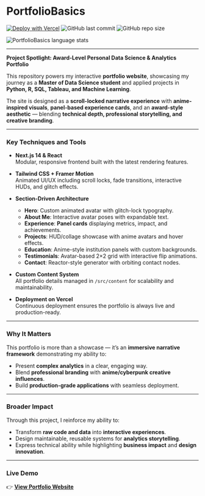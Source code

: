 # PortfolioBasics

[![Deploy with Vercel](https://vercelbadge.vercel.app/api/canyenpalmer/PortfolioBasics)](https://portfolio-basics.vercel.app)
![GitHub last commit](https://img.shields.io/github/last-commit/CanyenPalmer/PortfolioBasics)
![GitHub repo size](https://img.shields.io/github/repo-size/CanyenPalmer/PortfolioBasics)

![PortfolioBasics language stats](https://github-readme-stats.vercel.app/api/top-langs/?username=CanyenPalmer&repo=PortfolioBasics&layout=compact&theme=tokyonight)

---
**Project Spotlight: Award-Level Personal Data Science & Analytics Portfolio**

This repository powers my interactive **portfolio website**, showcasing my journey as a **Master of Data Science student** and applied projects in **Python, R, SQL, Tableau, and Machine Learning**.  

The site is designed as a **scroll-locked narrative experience** with **anime-inspired visuals**, **panel-based experience cards**, and an **award-style aesthetic** — blending **technical depth, professional storytelling, and creative branding**.

---

### Key Techniques and Tools

* **Next.js 14 & React**  
  Modular, responsive frontend built with the latest rendering features.

* **Tailwind CSS + Framer Motion**  
  Animated UI/UX including scroll locks, fade transitions, interactive HUDs, and glitch effects.

* **Section-Driven Architecture**  
  - **Hero**: Custom animated avatar with glitch-lock typography.  
  - **About Me**: Interactive avatar poses with expandable text.  
  - **Experience**: **Panel cards** displaying metrics, impact, and achievements.  
  - **Projects**: HUD/collage showcase with anime avatars and hover effects.  
  - **Education**: Anime-style institution panels with custom backgrounds.  
  - **Testimonials**: Avatar-based 2×2 grid with interactive flip animations.  
  - **Contact**: Reactor-style generator with orbiting contact nodes.  

* **Custom Content System**  
  All portfolio details managed in `/src/content` for scalability and maintainability.

* **Deployment on Vercel**  
  Continuous deployment ensures the portfolio is always live and production-ready.

---

### Why It Matters

This portfolio is more than a showcase — it’s an **immersive narrative framework** demonstrating my ability to:

* Present **complex analytics** in a clear, engaging way.  
* Blend **professional branding** with **anime/cyberpunk creative influences**.  
* Build **production-grade applications** with seamless deployment.  

---

### Broader Impact

Through this project, I reinforce my ability to:

* Transform **raw code and data** into **interactive experiences**.  
* Design maintainable, reusable systems for **analytics storytelling**.  
* Express technical ability while highlighting **business impact** and **design innovation**.  

---

### Live Demo

👉 [**View Portfolio Website**](https://portfolio-basics.vercel.app)




